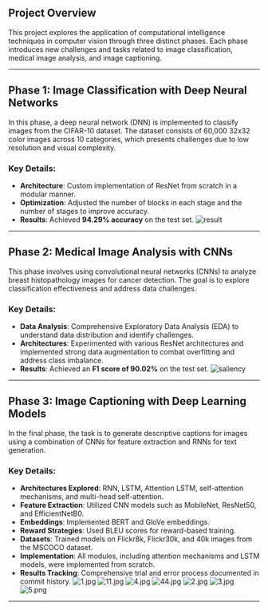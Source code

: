 
## Project Overview  
This project explores the application of computational intelligence techniques in computer vision through three distinct phases. Each phase introduces new challenges and tasks related to image classification, medical image analysis, and image captioning.

---

## Phase 1: Image Classification with Deep Neural Networks  

In this phase, a deep neural network (DNN) is implemented to classify images from the CIFAR-10 dataset. The dataset consists of 60,000 32x32 color images across 10 categories, which presents challenges due to low resolution and visual complexity.  

### Key Details:
- **Architecture**: Custom implementation of ResNet from scratch in a modular manner.
- **Optimization**: Adjusted the number of blocks in each stage and the number of stages to improve accuracy.
- **Results**: Achieved **94.29% accuracy** on the test set.
![result](https://i.imghippo.com/files/WYA2157aMs.png)
---

## Phase 2: Medical Image Analysis with CNNs  

This phase involves using convolutional neural networks (CNNs) to analyze breast histopathology images for cancer detection. The goal is to explore classification effectiveness and address data challenges.

### Key Details:
- **Data Analysis**: Comprehensive Exploratory Data Analysis (EDA) to understand data distribution and identify challenges.
- **Architectures**: Experimented with various ResNet architectures and implemented strong data augmentation to combat overfitting and address class imbalance.
- **Results**: Achieved an **F1 score of 90.02%** on the test set.
![saliency](https://i.imghippo.com/files/ari7503oVw.png)
---

## Phase 3: Image Captioning with Deep Learning Models  

In the final phase, the task is to generate descriptive captions for images using a combination of CNNs for feature extraction and RNNs for text generation.

### Key Details:
- **Architectures Explored**: RNN, LSTM, Attention LSTM, self-attention mechanisms, and multi-head self-attention.
- **Feature Extraction**: Utilized CNN models such as MobileNet, ResNet50, and EfficientNetB0.
- **Embeddings**: Implemented BERT and GloVe embeddings.
- **Reward Strategies**: Used BLEU scores for reward-based training.
- **Datasets**: Trained models on Flickr8k, Flickr30k, and 40k images from the MSCOCO dataset.
- **Implementation**: All modules, including attention mechanisms and LSTM models, were implemented from scratch.
- **Results Tracking**: Comprehensive trial and error process documented in commit history.
![1.jpg](https://i.postimg.cc/44zQHTTT/1.jpg)
![11.jpg](https://i.postimg.cc/Y9FZmyty/11.jpg)
![4.jpg](https://i.postimg.cc/nzqSLj1y/4.jpg)
![44.jpg](https://i.postimg.cc/d3BW8bpn/44.jpg)
![2.jpg](https://i.postimg.cc/c4kh0BSK/2.jpg)
![3.jpg](https://i.postimg.cc/J06N7M9w/3.jpg)
![5.png](https://i.postimg.cc/Y98g8t24/5.png)
---


